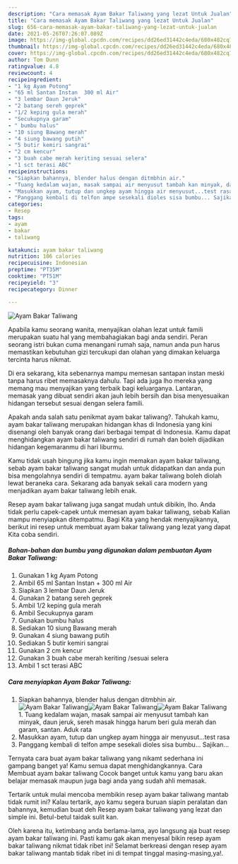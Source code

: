 ```yaml
---
description: "Cara memasak Ayam Bakar Taliwang yang lezat Untuk Jualan"
title: "Cara memasak Ayam Bakar Taliwang yang lezat Untuk Jualan"
slug: 656-cara-memasak-ayam-bakar-taliwang-yang-lezat-untuk-jualan
date: 2021-05-26T07:26:07.089Z
image: https://img-global.cpcdn.com/recipes/dd26ed31442c4eda/680x482cq70/ayam-bakar-taliwang-foto-resep-utama.jpg
thumbnail: https://img-global.cpcdn.com/recipes/dd26ed31442c4eda/680x482cq70/ayam-bakar-taliwang-foto-resep-utama.jpg
cover: https://img-global.cpcdn.com/recipes/dd26ed31442c4eda/680x482cq70/ayam-bakar-taliwang-foto-resep-utama.jpg
author: Tom Dunn
ratingvalue: 4.8
reviewcount: 4
recipeingredient:
- "1 kg Ayam Potong"
- "65 ml Santan Instan  300 ml Air"
- "3 lembar Daun Jeruk"
- "2 batang sereh geprek"
- "1/2 keping gula merah"
- "Secukupnya garam"
- " bumbu halus"
- "10 siung Bawang merah"
- "4 siung bawang putih"
- "5 butir kemiri sangrai"
- "2 cm kencur"
- "3 buah cabe merah keriting sesuai selera"
- "1 sct terasi ABC"
recipeinstructions:
- "Siapkan bahannya, blender halus dengan ditmbhin air."
- "Tuang kedalam wajan, masak sampai air menyusut tambah kan minyak, daun jeruk, sereh masak hingga harum beri gula merah dan garam, santan. Aduk rata"
- "Masukkan ayam, tutup dan ungkep ayam hingga air menyusut...test rasa"
- "Panggang kembali di telfon ampe sesekali dioles sisa bumbu... Sajikan..."
categories:
- Resep
tags:
- ayam
- bakar
- taliwang

katakunci: ayam bakar taliwang 
nutrition: 106 calories
recipecuisine: Indonesian
preptime: "PT35M"
cooktime: "PT51M"
recipeyield: "3"
recipecategory: Dinner

---
```



![Ayam Bakar Taliwang](https://img-global.cpcdn.com/recipes/dd26ed31442c4eda/680x482cq70/ayam-bakar-taliwang-foto-resep-utama.jpg)

Apabila kamu seorang wanita, menyajikan olahan lezat untuk famili merupakan suatu hal yang membahagiakan bagi anda sendiri. Peran seorang istri bukan cuma menangani rumah saja, namun anda pun harus memastikan kebutuhan gizi tercukupi dan olahan yang dimakan keluarga tercinta harus nikmat.

Di era  sekarang, kita sebenarnya mampu memesan santapan instan meski tanpa harus ribet memasaknya dahulu. Tapi ada juga lho mereka yang memang mau menyajikan yang terbaik bagi keluarganya. Lantaran, memasak yang dibuat sendiri akan jauh lebih bersih dan bisa menyesuaikan hidangan tersebut sesuai dengan selera famili. 



Apakah anda salah satu penikmat ayam bakar taliwang?. Tahukah kamu, ayam bakar taliwang merupakan hidangan khas di Indonesia yang kini disenangi oleh banyak orang dari berbagai tempat di Indonesia. Kamu dapat menghidangkan ayam bakar taliwang sendiri di rumah dan boleh dijadikan hidangan kegemaranmu di hari liburmu.

Kamu tidak usah bingung jika kamu ingin memakan ayam bakar taliwang, sebab ayam bakar taliwang sangat mudah untuk didapatkan dan anda pun bisa mengolahnya sendiri di tempatmu. ayam bakar taliwang boleh diolah lewat beraneka cara. Sekarang ada banyak sekali cara modern yang menjadikan ayam bakar taliwang lebih enak.

Resep ayam bakar taliwang juga sangat mudah untuk dibikin, lho. Anda tidak perlu capek-capek untuk memesan ayam bakar taliwang, sebab Kalian mampu menyiapkan ditempatmu. Bagi Kita yang hendak menyajikannya, berikut ini resep untuk membuat ayam bakar taliwang yang lezat yang dapat Kita coba sendiri.

<!--inarticleads1-->

##### Bahan-bahan dan bumbu yang digunakan dalam pembuatan Ayam Bakar Taliwang:

1. Gunakan 1 kg Ayam Potong
1. Ambil 65 ml Santan Instan + 300 ml Air
1. Siapkan 3 lembar Daun Jeruk
1. Gunakan 2 batang sereh geprek
1. Ambil 1/2 keping gula merah
1. Ambil Secukupnya garam
1. Gunakan  bumbu halus
1. Sediakan 10 siung Bawang merah
1. Gunakan 4 siung bawang putih
1. Sediakan 5 butir kemiri sangrai
1. Gunakan 2 cm kencur
1. Gunakan 3 buah cabe merah keriting /sesuai selera
1. Ambil 1 sct terasi ABC




<!--inarticleads2-->

##### Cara menyiapkan Ayam Bakar Taliwang:

1. Siapkan bahannya, blender halus dengan ditmbhin air.
<img src="https://img-global.cpcdn.com/steps/a91f4513761b840f/160x128cq70/ayam-bakar-taliwang-langkah-memasak-1-foto.jpg" alt="Ayam Bakar Taliwang"><img src="https://img-global.cpcdn.com/steps/0481916137b58f4f/160x128cq70/ayam-bakar-taliwang-langkah-memasak-1-foto.jpg" alt="Ayam Bakar Taliwang"><img src="https://img-global.cpcdn.com/steps/c71ee13c834225bd/160x128cq70/ayam-bakar-taliwang-langkah-memasak-1-foto.jpg" alt="Ayam Bakar Taliwang">1. Tuang kedalam wajan, masak sampai air menyusut tambah kan minyak, daun jeruk, sereh masak hingga harum beri gula merah dan garam, santan. Aduk rata
1. Masukkan ayam, tutup dan ungkep ayam hingga air menyusut...test rasa
1. Panggang kembali di telfon ampe sesekali dioles sisa bumbu... Sajikan...




Ternyata cara buat ayam bakar taliwang yang nikamt sederhana ini gampang banget ya! Kamu semua dapat menghidangkannya. Cara Membuat ayam bakar taliwang Cocok banget untuk kamu yang baru akan belajar memasak maupun juga bagi anda yang sudah ahli memasak.

Tertarik untuk mulai mencoba membikin resep ayam bakar taliwang mantab tidak rumit ini? Kalau tertarik, ayo kamu segera buruan siapin peralatan dan bahannya, kemudian buat deh Resep ayam bakar taliwang yang lezat dan simple ini. Betul-betul taidak sulit kan. 

Oleh karena itu, ketimbang anda berlama-lama, ayo langsung aja buat resep ayam bakar taliwang ini. Pasti kamu gak akan menyesal bikin resep ayam bakar taliwang nikmat tidak ribet ini! Selamat berkreasi dengan resep ayam bakar taliwang mantab tidak ribet ini di tempat tinggal masing-masing,ya!.

